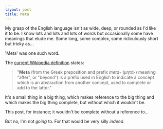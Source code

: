 ```yaml
---
layout: post
title: Meta
---
```


My grasp of the English language isn't as wide, deep, or rounded as I'd like it to be.  I know lots and lots and lots of words but occasionally some have meanings that elude me.  Some long, some complex, some ridiculously short but tricky as…

'Meta' was one such word.

The [current Wikipedia definition](https://en.m.wikipedia.org/wiki/Meta) states:

> "**Meta** (from the Greek preposition and prefix *meta-* (μητά-) meaning "after", or "beyond") is a prefix used in English to indicate a concept which is an abstraction from another concept, used to complete or add to the latter."

It's a small thing in a big thing, which makes reference to the big thing and which makes the big thing complete, but without which it wouldn't be.

This post, for instance; it wouldn't be complete without a reference to…

But no, I'm not *going* to.  For that would be very silly *indeed.*
